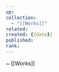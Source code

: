 ```yaml
---
up: 
collection:
  - "[[Works]]"
related: 
created: {{date}}
published: 
rank:
---
```

~ [[Works]] 


